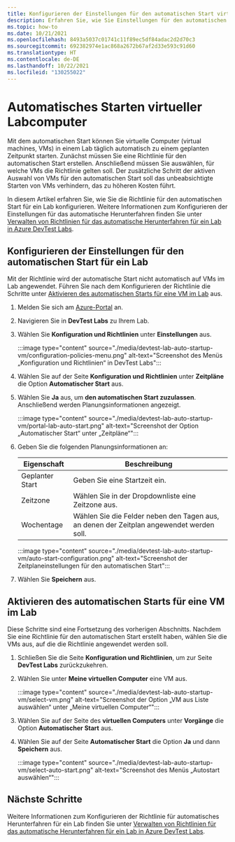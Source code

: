 ```yaml
---
title: Konfigurieren der Einstellungen für den automatischen Start virtueller Computer
description: Erfahren Sie, wie Sie Einstellungen für den automatischen Start für virtuelle Computer in einem Lab konfigurieren. Mit dieser Einstellung können virtuelle Computer im Lab nach einem Zeitplan automatisch gestartet werden.
ms.topic: how-to
ms.date: 10/21/2021
ms.openlocfilehash: 8493a5037c01741c11f89ec5df84adac2d2d70c3
ms.sourcegitcommit: 692382974e1ac868a2672b67af2d33e593c91d60
ms.translationtype: HT
ms.contentlocale: de-DE
ms.lasthandoff: 10/22/2021
ms.locfileid: "130255022"
---
```

# <a name="auto-startup-lab-virtual-machines"></a>Automatisches Starten virtueller Labcomputer

Mit dem automatischen Start können Sie virtuelle Computer (virtual machines, VMs) in einem Lab täglich automatisch zu einem geplanten Zeitpunkt starten. Zunächst müssen Sie eine Richtlinie für den automatischen Start erstellen. Anschließend müssen Sie auswählen, für welche VMs die Richtlinie gelten soll. Der zusätzliche Schritt der aktiven Auswahl von VMs für den automatischen Start soll das unbeabsichtigte Starten von VMs verhindern, das zu höheren Kosten führt.

In diesem Artikel erfahren Sie, wie Sie die Richtlinie für den automatischen Start für ein Lab konfigurieren. Weitere Informationen zum Konfigurieren der Einstellungen für das automatische Herunterfahren finden Sie unter [Verwalten von Richtlinien für das automatische Herunterfahren für ein Lab in Azure DevTest Labs](devtest-lab-auto-shutdown.md). 

## <a name="configure-auto-start-settings-for-a-lab"></a>Konfigurieren der Einstellungen für den automatischen Start für ein Lab 

Mit der Richtlinie wird der automatische Start nicht automatisch auf VMs im Lab angewendet. Führen Sie nach dem Konfigurieren der Richtlinie die Schritte unter [Aktivieren des automatischen Starts für eine VM im Lab](#enable-auto-start-for-a-vm-in-the-lab) aus.

1. Melden Sie sich am [Azure-Portal](https://portal.azure.com/) an.

1. Navigieren Sie in **DevTest Labs** zu Ihrem Lab.

1. Wählen Sie **Konfiguration und Richtlinien** unter **Einstellungen** aus. 

   :::image type="content" source="./media/devtest-lab-auto-startup-vm/configuration-policies-menu.png" alt-text="Screenshot des Menüs „Konfiguration und Richtlinien“ in DevTest Labs":::

1. Wählen Sie auf der Seite **Konfiguration und Richtlinien** unter **Zeitpläne** die Option **Automatischer Start** aus.

1. Wählen Sie **Ja** aus, um **den automatischen Start zuzulassen**. Anschließend werden Planungsinformationen angezeigt.

    :::image type="content" source="./media/devtest-lab-auto-startup-vm/portal-lab-auto-start.png" alt-text="Screenshot der Option „Automatischer Start“ unter „Zeitpläne“":::
 
1. Geben Sie die folgenden Planungsinformationen an:

    |Eigenschaft | Beschreibung |
    |---|---|
    |Geplanter Start| Geben Sie eine Startzeit ein.|
    |Zeitzone| Wählen Sie in der Dropdownliste eine Zeitzone aus.|
    |Wochentage| Wählen Sie die Felder neben den Tagen aus, an denen der Zeitplan angewendet werden soll.|

    :::image type="content" source="./media/devtest-lab-auto-startup-vm/auto-start-configuration.png" alt-text="Screenshot der Zeitplaneinstellungen für den automatischen Start":::

1. Wählen Sie **Speichern** aus. 

## <a name="enable-auto-start-for-a-vm-in-the-lab"></a>Aktivieren des automatischen Starts für eine VM im Lab

Diese Schritte sind eine Fortsetzung des vorherigen Abschnitts. Nachdem Sie eine Richtlinie für den automatischen Start erstellt haben, wählen Sie die VMs aus, auf die die Richtlinie angewendet werden soll.

1. Schließen Sie die Seite **Konfiguration und Richtlinien**, um zur Seite **DevTest Labs** zurückzukehren.

1. Wählen Sie unter **Meine virtuellen Computer** eine VM aus.

    :::image type="content" source="./media/devtest-lab-auto-startup-vm/select-vm.png" alt-text="Screenshot der Option „VM aus Liste auswählen“ unter „Meine virtuellen Computer“":::

1. Wählen Sie auf der Seite des **virtuellen Computers** unter **Vorgänge** die Option **Automatischer Start** aus. 

1. Wählen Sie auf der Seite **Automatischer Start** die Option **Ja** und dann **Speichern** aus.

    :::image type="content" source="./media/devtest-lab-auto-startup-vm/select-auto-start.png" alt-text="Screenshot des Menüs „Autostart auswählen“":::

## <a name="next-steps"></a>Nächste Schritte

Weitere Informationen zum Konfigurieren der Richtlinie für automatisches Herunterfahren für ein Lab finden Sie unter [Verwalten von Richtlinien für das automatische Herunterfahren für ein Lab in Azure DevTest Labs](devtest-lab-auto-shutdown.md).
